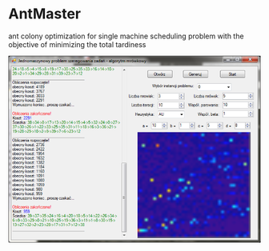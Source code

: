 AntMaster
=========

ant colony optimization for single machine scheduling problem with the objective of minimizing the total tardiness

![Screenshot](ac2.png)
